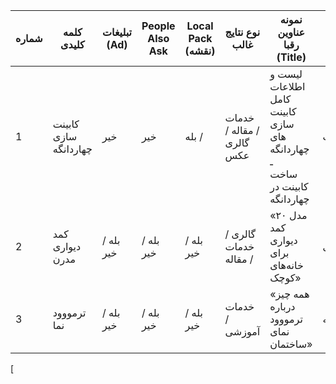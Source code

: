 


| شماره | کلمه کلیدی            | تبلیغات (Ad) | People Also Ask | Local Pack (نقشه) | نوع نتایج غالب            | نمونه عناوین رقبا (Title)                                                       | نوع محتوا | آدرس سایت رقیب                               | توضیحات اضافی |
| ----- | --------------------- | ------------ | --------------- | ----------------- | ------------------------- | ------------------------------------------------------------------------------- | --------- | -------------------------------------------- | ------------- |
| 1     | کابینت سازی چهاردانگه | خیر          | خیر             | بله /             | خدمات / مقاله / گالری عکس | لیست و اطلاعات کامل کابینت سازی های چهاردانگه<br>ـ<br> ساخت کابینت در چهاردانگه | خدمات     | [www.example1.com](http://www.example1.com/) | —             |
| 2     | کمد دیواری مدرن       | بله / خیر    | بله / خیر       | بله / خیر         | گالری / خدمات / مقاله     | «۲۰ مدل کمد دیواری برای خانه‌های کوچک»                                          | گالری     | [www.example2.com](http://www.example2.com/) | —             |
| 3     | ترمووود نما           | بله / خیر    | بله / خیر       | بله / خیر         | خدمات / آموزشی            | «همه چیز درباره ترمووود نمای ساختمان»                                           | مقاله     | [www.example3.com](http://www.example3.com/) | —             |


[
